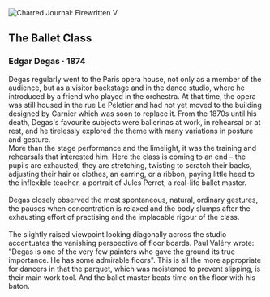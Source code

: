 <div class="artwork-of-the-day">
  <div class="container">
    <div class="img-wrapper">
      <img
        src="https://uploads4.wikiart.org/00168/images/edgar-degas/edgar-degas-the-ballet-class.jpg!Large.jpg"
        alt="Charred Journal: Firewritten V" />
    </div>
    <div class="artwork-detail">
      <div class="artwork-origin"> 
        <h2 class="artwork-name">The Ballet Class</h2>
        <h3 class="artist">
          Edgar Degas
                    ·  1874
        </h3>
      </div>
      <p class="description">
        <span class="artwork-description-text ng-binding" ng-bind-html="viewModel.ArtworkOfTheDay.Description | unsafe">Degas regularly went to the Paris opera house, not only as a member of the audience, but as a visitor backstage and in the dance studio, where he introduced by a friend who played in the orchestra. At that time, the opera was still housed in the rue Le Peletier and had not yet moved to the building designed by Garnier which was soon to replace it. From the 1870s until his death, Degas's favourite subjects were ballerinas at work, in rehearsal or at rest, and he tirelessly explored the theme with many variations in posture and gesture.
<br>More than the stage performance and the limelight, it was the training and rehearsals that interested him. Here the class is coming to an end – the pupils are exhausted, they are stretching, twisting to scratch their backs, adjusting their hair or clothes, an earring, or a ribbon, paying little heed to the inflexible teacher, a portrait of Jules Perrot, a real-life ballet master.
<br>
<br>Degas closely observed the most spontaneous, natural, ordinary gestures, the pauses when concentration is relaxed and the body slumps after the exhausting effort of practising and the implacable rigour of the class.
<br>
<br>The slightly raised viewpoint looking diagonally across the studio accentuates the vanishing perspective of floor boards. Paul Valéry wrote: "Degas is one of the very few painters who gave the ground its true importance. He has some admirable floors". This is all the more appropriate for dancers in that the parquet, which was moistened to prevent slipping, is their main work tool. And the ballet master beats time on the floor with his baton.</span>
                        <div class="text-shadow-container" ng-show="showShadow" style=""></div>
      </p>
    </div>
  </div>

</div>
